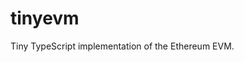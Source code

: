 # tinyevm
Tiny TypeScript implementation of the Ethereum EVM.

<!-- dynamic gas cost: https://github.com/wolflo/evm-opcodes/blob/main/gas.md -->
<!-- https://ethereum.org/en/developers/docs/evm/opcodes/ -->